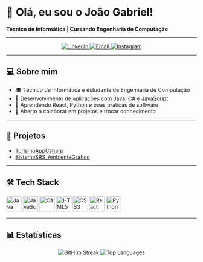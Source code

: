# 👋 Olá, eu sou o João Gabriel!

**Técnico de Informática | Cursando Engenharia de Computação**

---

<p align="center">
  <a href="https://www.linkedin.com/in/jo%C3%A3o-gabriel-raja-gabaglia-doreste-6b52472a5/">
    <img src="https://img.shields.io/badge/LinkedIn-0A66C2?style=for-the-badge&logo=linkedin&logoColor=white" alt="LinkedIn"/>
  </a>
  <a href="mailto:joao.doreste@al.infnet.edu.br">
    <img src="https://img.shields.io/badge/Email-D14836?style=for-the-badge&logo=gmail&logoColor=white" alt="Email"/>
  </a>
  <a href="https://instagram.com/jgrajaa_">
    <img src="https://img.shields.io/badge/Instagram-E4405F?style=for-the-badge&logo=instagram&logoColor=white" alt="Instagram"/>
  </a>
</p>

---

## 💻 Sobre mim

- 🎓 Técnico de Informática e estudante de Engenharia de Computação  
- 🔭 Desenvolvimento de aplicações com Java, C# e JavaScript  
- 🌱 Aprendendo React, Python e boas práticas de software  
- 🤝 Aberto a colaborar em projetos e trocar conhecimento  

---

## 🚀 Projetos

- [TurismoAppCsharp](https://github.com/joaoraja/TurismoAppCsharp)  
- [SistemaSRS_AmbienteGrafico](https://github.com/joaoraja/SistemaSRS_AmbienteGrafico)  

---

## 🛠️ Tech Stack

<p align="left">
  <img src="https://cdn.jsdelivr.net/gh/devicons/devicon/icons/java/java-original.svg"      alt="Java"    width="40" height="40"/>
  <img src="https://cdn.jsdelivr.net/gh/devicons/devicon/icons/javascript/javascript-original.svg" alt="JavaScript" width="40" height="40"/>
  <img src="https://cdn.jsdelivr.net/gh/devicons/devicon/icons/csharp/csharp-original.svg"    alt="C#"     width="40" height="40"/>
  <img src="https://cdn.jsdelivr.net/gh/devicons/devicon/icons/html5/html5-original.svg"      alt="HTML5" width="40" height="40"/>
  <img src="https://cdn.jsdelivr.net/gh/devicons/devicon/icons/css3/css3-original.svg"        alt="CSS3"  width="40" height="40"/>
  <img src="https://cdn.jsdelivr.net/gh/devicons/devicon/icons/react/react-original.svg"      alt="React" width="40" height="40"/>
  <img src="https://cdn.jsdelivr.net/gh/devicons/devicon/icons/python/python-original.svg"    alt="Python" width="40" height="40"/>
</p>

---

## 📊 Estatísticas

<p align="center">
  <img src="https://github-readme-stats.vercel.app/api?username=joaoraja&show_icons=true&theme=dracula&include_all_commits=true&count_private=true"      alt="GitHub Streak" />
  <img src="https://github-readme-stats.vercel.app/api/top-langs/?username=joaoraja&layout=compact&theme=dracula" alt="Top Languages" />
</p>
